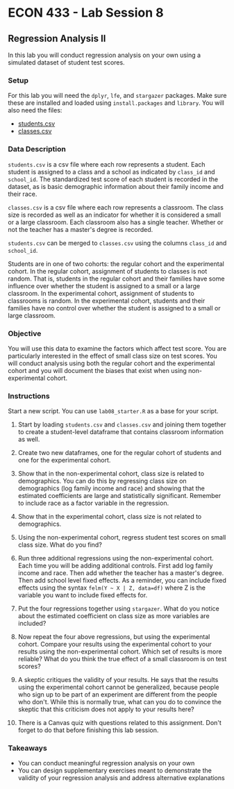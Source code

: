 # ECON 433 - Lab Session 8
## Regression Analysis II

In this lab you will conduct regression analysis on your own using a simulated dataset of student test scores.

### Setup
For this lab you will need the `dplyr`, `lfe`, and `stargazer` packages. Make sure these are installed and loaded using `install.packages` and `library`. You will also need the files:

- [students.csv](https://github.com/ed-kung/CSUN-Econ-433/raw/main/data/class_size/students.csv)
- [classes.csv](https://github.com/ed-kung/CSUN-Econ-433/raw/main/data/class_size/classes.csv)

### Data Description

`students.csv` is a csv file where each row represents a student. Each student is assigned to a class and a school as indicated by `class_id` and `school_id`. The standardized test score of each student is recorded in the dataset, as is basic demographic information about their family income and their race.

`classes.csv` is a csv file where each row represents a classroom. The class size is recorded as well as an indicator for whether it is considered a small or a large classroom. Each classroom also has a single teacher. Whether or not the teacher has a master's degree is recorded.

`students.csv` can be merged to `classes.csv` using the columns `class_id` and `school_id`.

Students are in one of two cohorts: the regular cohort and the experimental cohort. In the regular cohort, assignment of students to classes is not random. That is, students in the regular cohort and their families have some influence over whether the student is assigned to a small or a large classroom. In the experimental cohort, assignment of students to classrooms is random. In the experimental cohort, students and their families have no control over whether the student is assigned to a small or large classroom.

### Objective

You will use this data to examine the factors which affect test score. You are particularly interested in the effect of small class size on test scores. You will conduct analysis using both the regular cohort and the experimental cohort and you will document the biases that exist when using non-experimental cohort.

### Instructions

Start a new script. You can use `lab08_starter.R` as a base for your script.

1. Start by loading `students.csv` and `classes.csv` and joining them together to create a student-level dataframe that contains classroom information as well.

2. Create two new dataframes, one for the regular cohort of students and one for the experimental cohort.

3. Show that in the non-experimental cohort, class size is related to demographics. You can do this by regressing class size on demographics (log family income and race) and showing that the estimated coefficients are large and statistically significant. Remember to include race as a factor variable in the regression.

4. Show that in the experimental cohort, class size is not related to demographics.

5. Using the non-experimental cohort, regress student test scores on small class size. What do you find?

6. Run three additional regressions using the non-experimental cohort. Each time you will be adding additional controls. First add log family income and race. Then add whether the teacher has a master's degree. Then add school level fixed effects. As a reminder, you can include fixed effects using the syntax `felm(Y ~ X | Z, data=df)` where Z is the variable you want to include fixed effects for.

7. Put the four regressions together using `stargazer`. What do you notice about the estimated coefficient on class size as more variables are included? 

8. Now repeat the four above regressions, but using the experimental cohort. Compare your results using the experimental cohort to your results using the non-experimental cohort. Which set of results is more reliable? What do you think the true effect of a small classroom is on test scores?

9. A skeptic critiques the validity of your results. He says that the results using the experimental cohort cannot be generalized, because people who sign up to be part of an experiment are different from the people who don't. While this is normally true, what can you do to convince the skeptic that this criticism does not apply to your results here?

10. There is a Canvas quiz with questions related to this assignment. Don't forget to do that before finishing this lab session.

### Takeaways

- You can conduct meaningful regression analysis on your own
- You can design supplementary exercises meant to demonstrate the validity of your regression analysis and address alternative explanations

 





